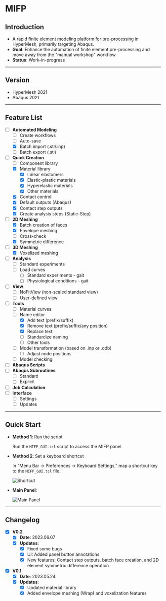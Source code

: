 # MIFP

## Introduction
- A rapid finite element modeling platform for pre-processing in HyperMesh, primarily targeting Abaqus.
- **Goal**: Enhance the automation of finite element pre-processing and move away from the "manual workshop" workflow.
- **Status**: Work-in-progress 


***

## Version 

- HyperMesh 2021
- Abaqus 2021

***

## Feature List

- [ ] **Automated Modeling**
    - [ ] Create workflows
    - [ ] Auto-save
    - [x] Batch import (.stl/.inp)
    - [ ] Batch export (.stl)
- [ ] **Quick Creation**
    - [ ] Component library
    - [x] Material library
        - [x] Linear elastomers
        - [x] Elastic-plastic materials
        - [x] Hyperelastic materials
        - [x] Other materials
    - [x] Contact control
    - [x] Default outputs (Abaqus)
    - [x] Contact step outputs
    - [x] Create analysis steps (Static-Step)
- [ ] **2D Meshing**
    - [x] Batch creation of faces
    - [x] Envelope meshing
    - [ ] Cross-check
    - [x] Symmetric difference
- [ ] **3D Meshing**
    - [x] Voxelized meshing
- [ ] **Analysis**
    - [ ] Standard experiments
    - [ ] Load curves
        - [ ] Standard experiments - gait
        - [ ] Physiological conditions - gait
- [ ] **View**
    - [ ] NoFitView (non-scaled standard view)
    - [ ] User-defined view
- [ ] **Tools**
    - [ ] Material curves
    - [ ] Name editor
        - [x] Add text (prefix/suffix)
        - [x] Remove text (prefix/suffix/any position)
        - [x] Replace text
        - [ ] Standardize naming
        - [ ] Other tools
    - [ ] Model transformation (based on .inp or .odb)
        - [ ] Adjust node positions
    - [ ] Model checking
- [ ] **Abaqus Scripts**
- [ ] **Abaqus Subroutines**
    - [ ] Standard
    - [ ] Explicit
- [ ] **Job Calculation**
- [ ] **Interface**
    - [ ] Settings
    - [ ] Updates

***

## Quick Start

- **Method 1**: Run the script

    Run the `MIFP_GUI.tcl` script to access the MIFP panel.

- **Method 2**: Set a keyboard shortcut

    In "Menu Bar -> Preferences -> Keyboard Settings," map a shortcut key to the `MIFP_GUI.tcl` file.

    ![Shortcut](./Splash/Keyboard.png)

- **Main Panel**:

    ![Main Panel](./Splash/Panel.png)

***

## Changelog
- [x] **V0.2**
    - [x] **Date**: 2023.06.07
    - [x] **Updates**:
        - [x] Fixed some bugs
        - [x] UI: Added panel button annotations
        - [x] New features: Contact step outputs, batch face creation, and 2D element symmetric difference operation
- [x] **V0.1**
    - [x] **Date**: 2023.05.24
    - [x] **Updates**:
        - [x] Updated material library
        - [x] Added envelope meshing (Wrap) and voxelization features

